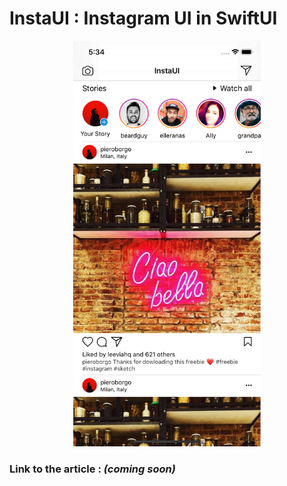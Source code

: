 # InstaUI : Instagram UI in SwiftUI

<p align="center">
  <img src="/Preview/screen1.png" width=300px>
</p>

### Link to the article : *(coming soon)*
